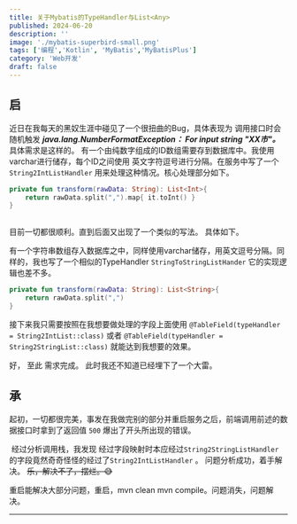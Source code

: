 ```yaml
---
title: 关于Mybatis的TypeHandler与List<Any>
published: 2024-06-20
description: ''
image: './mybatis-superbird-small.png'
tags: ['编程','Kotlin', 'MyBatis','MyBatisPlus']
category: 'Web开发'
draft: false 
---
```


## 启


近日在我每天的黑奴生涯中碰见了一个很扭曲的Bug，具体表现为 调用接口时会随机触发 ***java.lang.NumberFormatException： For input string "XX市"。***
具体需求是这样的。
  有一个由纯数字组成的ID数组需要存到数据库中。我使用varchar进行储存，每个ID之间使用 英文字符逗号进行分隔。在服务中写了一个`String2IntListHandler` 用来处理这种情况。核心处理部分如下。

``` Kotlin
private fun transform(rawData: String): List<Int>{
    return rawData.split(",").map{ it.toInt() }
}
    
```
   目前一切都很顺利。直到后面又出现了一个类似的写法。 具体如下。

   有一个字符串数组存入数据库之中，同样使用varchar储存，用英文逗号分隔。同样的，我也写了一个相似的TypeHandler `StringToStringListHander`  它的实现逻辑也差不多。

``````kotlin
private fun transform(rawData: String): List<String>{
    return rawData.split(",")
}
``````



接下来我只需要按照在我想要做处理的字段上面使用 `@TableField(typeHandler = String2IntList::class)`  或者 `@TableField(typeHandler = String2StringList::class)`  就能达到我想要的效果。

好， 至此 需求完成。 此时我还不知道已经埋下了一个大雷。



##  承



​    起初，一切都很完美，事发在我做完别的部分并重启服务之后，前端调用前述的数据接口时拿到了返回值 `500`  爆出了开头所出现的错误。

​    经过分析调用栈，我发现 经过字段映射时本应经过`String2StringListHandler` 的字段竟然奇奇怪怪的经过了`String2IntListHandler` 。 问题分析成功，着手解决。 ~~乐，解决不了，摆烂。😅~~ 

   重启能解决大部分问题，重启，mvn clean  mvn compile。问题消失，问题解决。 



***